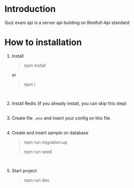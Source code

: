 # Introduction
Quiz exam api is a server api building on Restfull-Api standard

# How to installation

1. Install
   >npm install

    or

    > npm i
    >
    <br/>
2. Install Redis (if you already install, you can skip this step) <br/>
   <br/>
3. Create file `.env` and insert your config on this file <br/>
   <br/>
4. Create and insert sample on database <br/>
    > npm run migration:up
    >
    > npm run seed
    >
    <br/>
5. Start project
    > npm run dev
   